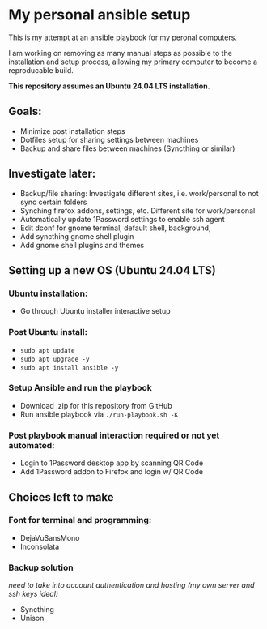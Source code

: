 # My personal ansible setup

This is my attempt at an ansible playbook for my peronal computers. 

I am working on removing as many manual steps as possible to the installation and setup process, allowing my primary computer to become a reproducable build.

**This repository assumes an Ubuntu 24.04 LTS installation.**

## Goals:
- Minimize post installation steps
- Dotfiles setup for sharing settings between machines
- Backup and share files between machines (Syncthing or similar)

## Investigate later:

- Backup/file sharing: Investigate different sites, i.e. work/personal to not sync certain folders
- Synching firefox addons, settings, etc. Different site for work/personal
- Automatically update 1Password settings to enable ssh agent
- Edit dconf for gnome terminal, default shell, background,
- Add syncthing gnome shell plugin
- Add gnome shell plugins and themes

## Setting up a new OS (Ubuntu 24.04 LTS)

### Ubuntu installation:

- Go through Ubuntu installer interactive setup

### Post Ubuntu install:

- `sudo apt update`
- `sudo apt upgrade -y`
- `sudo apt install ansible -y`

### Setup Ansible and run the playbook

- Download .zip for this repository from GitHub
- Run ansible playbook via `./run-playbook.sh -K`

### Post playbook manual interaction required or not yet automated:

- Login to 1Password desktop app by scanning QR Code
- Add 1Password addon to Firefox and login w/ QR Code

## Choices left to make

### Font for terminal and programming:
- DejaVuSansMono
- Inconsolata

### Backup solution
_need to take into account authentication and hosting (my own server and ssh keys ideal)_
- Syncthing
- Unison

